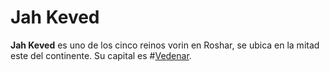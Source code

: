 # Jah Keved
**Jah Keved** es uno de los cinco reinos vorin en Roshar, se ubica en la mitad este del continente. Su capital es #[Vedenar](locations/vedenar).
